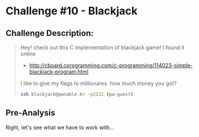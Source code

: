 # Challenge #10 - Blackjack

## Challenge Description:
> Hey! check out this C implementation of blackjack game!
> I found it online
> * http://cboard.cprogramming.com/c-programming/114023-simple-blackjack-program.html
>
> I like to give my flags to millionares.
> how much money you got?
>
> ```bash
> ssh blackjack@pwnable.kr -p2222 (pw:guest)
> ```

## Pre-Analysis

Right, let's see what we have to work with...

```bash

```
